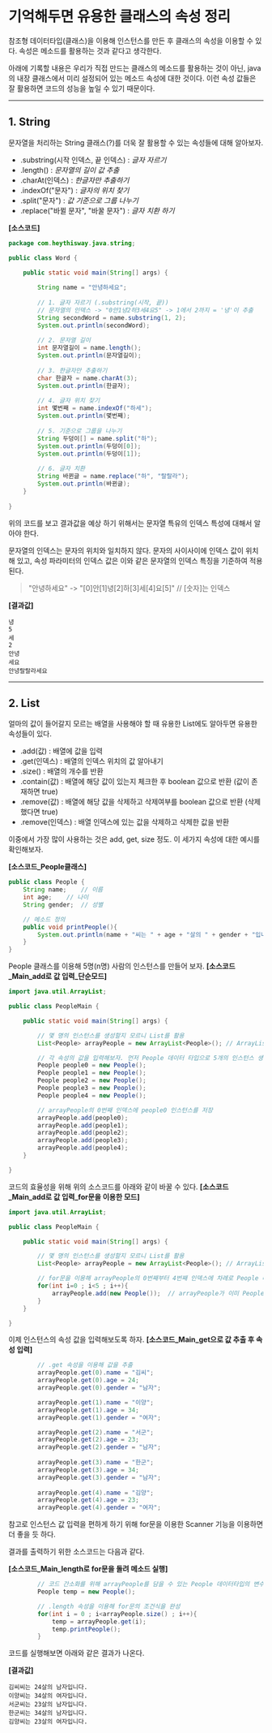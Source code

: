# 기억해두면 유용한 클래스의 속성 정리
참조형 데이터타입(클래스)을 이용해 인스턴스를 만든 후 클래스의 속성을 이용할 수 있다. 속성은 메소드를 활용하는 것과 같다고 생각한다. 

아래에 기록할 내용은 우리가 직접 만드는 클래스의 메소드를 활용하는 것이 아닌, java의 내장 클래스에서 미리 설정되어 있는 메소드 속성에 대한 것이다. 이런 속성 값들은 잘 활용하면 코드의 성능을 높일 수 있기 때문이다.

* * * 

## 1. String
문자열을 처리하는 String 클래스(?)를 더욱 잘 활용할 수 있는 속성들에 대해 알아보자.
- .substring(시작 인덱스, 끝 인덱스) : *글자 자르기*
- .length() : *문자열의 길이 값 추출*
- .charAt(인덱스) : *한글자만 추출하기*
- .indexOf("문자") : *글자의 위치 찾기*
- .split("문자") : *값 기준으로 그룹 나누기*
- .replace("바뀔 문자", "바꿀 문자") : *글자 치환 하기*

**[소스코드]**
```java
package com.heythisway.java.string;

public class Word {

	public static void main(String[] args) {
		
		String name = "안녕하세요";
		
		// 1. 글자 자르기 (.substring(시작, 끝))
		// 문자열의 인덱스 -> "0안1녕2하3세4요5" -> 1에서 2까지 = '녕'이 추출
		String secondWord = name.substring(1, 2); 	
		System.out.println(secondWord);
		
		// 2. 문자열 길이
		int 문자열길이 = name.length();
		System.out.println(문자열길이);
		
		// 3. 한글자만 추출하기
		char 한글자 = name.charAt(3);
		System.out.println(한글자);
		
		// 4. 글자 위치 찾기
		int 몇번째 = name.indexOf("하세");
		System.out.println(몇번째);
		
		// 5. 기준으로 그룹을 나누기
		String 두덩이[] = name.split("하");
		System.out.println(두덩이[0]);
		System.out.println(두덩이[1]);
		
		// 6. 글자 치환
		String 바뀐글 = name.replace("하", "랄랄라");
		System.out.println(바뀐글);
	}
	
}
```
위의 코드를 보고 결과값을 예상 하기 위해서는 문자열 특유의 인덱스 특성에 대해서 알아야 한다.

문자열의 인덱스는 문자의 위치와 일치하지 않다. 문자의 사이사이에 인덱스 값이 위치해 있고, 속성 파라미터의 인덱스 값은 이와 같은 문자열의 인덱스 특징을 기준하여 적용된다.
> "안녕하세요" -> "[0]안[1]녕[2]하[3]세[4]요[5]"  // [숫자]는 인덱스

**[결과값]**
```
녕
5
세
2
안녕
세요
안녕랄랄라세요
```

* * *

## 2. List
얼마의 값이 들어갈지 모르는 배열을 사용해야 할 때 유용한 List에도 알아두면 유용한 속성들이 있다.
- .add(값) : 배열에 값을 입력
- .get(인덱스) : 배열의 인덱스 위치의 값 알아내기
- .size() : 배열의 개수를 반환
- .contain(값) : 배열에 해당 값이 있는지 체크한 후 boolean 값으로 반환 (값이 존재하면 true)
- .remove(값) : 배열에 해당 값을 삭제하고 삭제여부를 boolean 값으로 반환 (삭제 했다면 true)
- .remove(인덱스) : 배열 인덱스에 있는 값을 삭제하고 삭제한 값을 반환

이중에서 가장 많이 사용하는 것은 add, get, size 정도. 이 세가지 속성에 대한 예시를 확인해보자.

**[소스코드_People클래스]**
```java
public class People {
	String name;	// 이름
	int age;	// 나이 
	String gender;	// 성별 

	// 메소드 정의
	public void printPeople(){
		System.out.println(name + "씨는 " + age + "살의 " + gender + "입니다.");
	}
}
```

People 클래스를 이용해 5명(n명) 사람의 인스턴스를 만들어 보자.
**[소스코드_Main_add로 값 입력_단순모드]**
```java
import java.util.ArrayList;

public class PeopleMain {

	public static void main(String[] args) {

		// 몇 명의 인스턴스를 생성할지 모르니 List를 활용
		List<People> arrayPeople = new ArrayList<People>();	// ArrayList의 다형성, People 오브젝트만 값으로 가질 수 있도록 제네릭 설정

		// 각 속성의 값을 입력해보자. 먼저 People 데이터 타입으로 5개의 인스턴스 생성
		People people0 = new People();
		People people1 = new People();
		People people2 = new People();
		People people3 = new People();
		People people4 = new People();

		// arrayPeople의 0번째 인덱스에 people0 인스턴스를 저장
		arrayPeople.add(people0);	
		arrayPeople.add(people1);
		arrayPeople.add(people2);
		arrayPeople.add(people3);
		arrayPeople.add(people4);
	}

}

```

코드의 효율성을 위해 위의 소스코드를 아래와 같이 바꿀 수 있다.
**[소스코드_Main_add로 값 입력_for문을 이용한 모드]**
```java
import java.util.ArrayList;

public class PeopleMain {

	public static void main(String[] args) {

		// 몇 명의 인스턴스를 생성할지 모르니 List를 활용
		List<People> arrayPeople = new ArrayList<People>();	// ArrayList의 다형성, People 오브젝트만 값으로 가질 수 있도록 제네릭 설정

		// for문을 이용해 arrayPeople의 0번째부터 4번째 인덱스에 차례로 People 데이터타입 인스턴스를 생성하면서 바로 저장
		for(int i=0 ; i<5 ; i++){
			arrayPeople.add(new People());	// arrayPeople가 이미 People 데이터타입으로 만들어졌으므로 바로 인스턴스 생성이 가능
		}
	}

}

```
이제 인스턴스의 속성 값을 입력해보도록 하자.
**[소스코드_Main_get으로 값 추출 후 속성 입력]**
```java
		// .get 속성을 이용해 값을 추출
		arrayPeople.get(0).name = "김씨";
		arrayPeople.get(0).age = 24;
		arrayPeople.get(0).gender = "남자";

		arrayPeople.get(1).name = "이양";
		arrayPeople.get(1).age = 34;
		arrayPeople.get(1).gender = "여자";

		arrayPeople.get(2).name = "서군";
		arrayPeople.get(2).age = 23;
		arrayPeople.get(2).gender = "남자";
			
		arrayPeople.get(3).name = "한군";
		arrayPeople.get(3).age = 34;
		arrayPeople.get(3).gender = "남자";
			
		arrayPeople.get(4).name = "김양";
		arrayPeople.get(4).age = 23;
		arrayPeople.get(4).gender = "여자";
```
참고로 인스턴스 값 입력을 편하게 하기 위해 for문을 이용한 Scanner 기능을 이용하면 더 좋을 듯 하다.

결과를 출력하기 위한 소스코드는 다음과 같다.

**[소스코드_Main_length로 for문을 돌려 메소드 실행]**
```java
		// 코드 간소화를 위해 arrayPeople를 담을 수 있는 People 데이터타입의 변수 설정
		People temp = new People();

		// .length 속성을 이용해 for문의 조건식을 완성
		for(int i = 0 ; i<arrayPeople.size() ; i++){
			temp = arrayPeople.get(i);
			temp.printPeople();
		}
```
코드를 실행해보면 아래와 같은 결과가 나온다.

**[결과값]**
```
김씨씨는 24살의 남자입니다.
이양씨는 34살의 여자입니다.
서군씨는 23살의 남자입니다.
한군씨는 34살의 남자입니다.
김양씨는 23살의 여자입니다.
```














